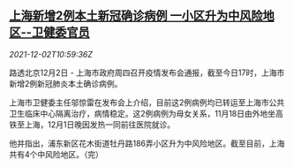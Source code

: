 <!--1638444662000-->
[上海新增2例本土新冠确诊病例 一小区升为中风险地区--卫健委官员](https://cn.reuters.com/article/shanghai-new-covid-infections-1202-idCNKBS2IH10A)
------

<div><i>2021-12-02T10:59:36Z</i></div><p>路透北京12月2日 - 上海市政府周四召开疫情发布会通报，截至今日17时，上海市新增2例新冠肺炎本土确诊病例。</p><p>上海市卫健委主任邬惊雷在发布会上介绍，目前这2例病例均已转运至上海市公共卫生临床中心隔离治疗，病情稳定。这2例病例为母女关系，11月18日由外地坐高铁至上海，12月1日晚因发热一同前往医院就诊。</p><p>他并指出，浦东新区花木街道牡丹路186弄小区升为中风险地区。截至目前，上海共有4个中风险地区。（完）</p>
